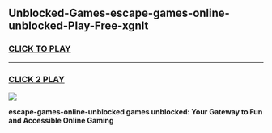
## Unblocked-Games-escape-games-online-unblocked-Play-Free-xgnlt
<h3>
<a href="https://premium76.site?title=escape-games-online-unblocked&ref=10A">CLICK TO PLAY</a></h3>
<hr>

<h3>
<a href="https://premium76.site?title=escape-games-online-unblocked&ref=10A">CLICK 2 PLAY</a>
  
</h3>

<a href="https://premium76.site?title=escape-games-online-unblocked&ref=10A"><img src="https://clearcache.store/games.png"></a>


**escape-games-online-unblocked games unblocked: Your Gateway to Fun and Accessible Online Gaming**

